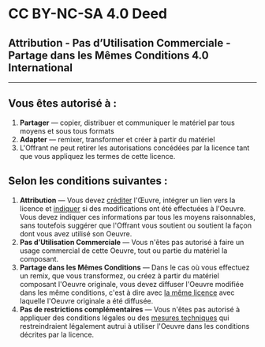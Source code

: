 # CC BY-NC-SA 4.0 Deed

## Attribution - Pas d’Utilisation Commerciale - Partage dans les Mêmes Conditions 4.0 International

---

## Vous êtes autorisé à :

1. **Partager** — copier, distribuer et communiquer le matériel par tous moyens et sous tous formats
2. **Adapter** — remixer, transformer et créer à partir du matériel
3. L'Offrant ne peut retirer les autorisations concédées par la licence tant que vous appliquez les termes de cette licence.

## Selon les conditions suivantes :

1. **Attribution** — Vous devez [créditer](https://creativecommons.org/licenses/by-nc-sa/4.0/deed.fr#ref-appropriate-credit) l'Œuvre, intégrer un lien vers la licence et [indiquer](https://creativecommons.org/licenses/by-nc-sa/4.0/deed.fr#ref-indicate-changes) si des modifications ont été effectuées à l'Oeuvre. Vous devez indiquer ces informations par tous les moyens raisonnables, sans toutefois suggérer que l'Offrant vous soutient ou soutient la façon dont vous avez utilisé son Oeuvre.
2. **Pas d’Utilisation Commerciale** — Vous n'êtes pas autorisé à faire un usage commercial de cette Oeuvre, tout ou partie du matériel la composant.
3. **Partage dans les Mêmes Conditions** — Dans le cas où vous effectuez un remix, que vous transformez, ou créez à partir du matériel composant l'Oeuvre originale, vous devez diffuser l'Oeuvre modifiée dans les même conditions, c'est à dire avec [la même licence](https://creativecommons.org/licenses/by-nc-sa/4.0/deed.fr#ref-same-license) avec laquelle l'Oeuvre originale a été diffusée.
4. **Pas de restrictions complémentaires** — Vous n'êtes pas autorisé à appliquer des conditions légales ou des [mesures techniques](https://creativecommons.org/licenses/by-nc-sa/4.0/deed.fr#ref-technological-measures) qui restreindraient légalement autrui à utiliser l'Oeuvre dans les conditions décrites par la licence.